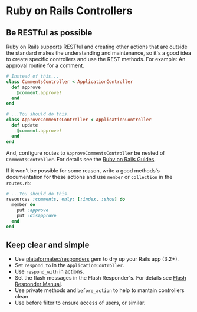 # Ruby on Rails Controllers

## Be RESTful as possible

Ruby on Rails supports RESTful and creating other actions that are outside the standard makes the understanding and maintenance, so it's a good idea to create specific controllers and use the REST methods. For example: An approval routine for a comment.

```ruby
# Instead of this...
class CommentsController < ApplicationController
  def approve
    @comment.approve!
  end
end

# ...You should do this.
class ApproveCommentsController < ApplicationController
  def update
    @comment.approve!
  end
end
```

And, configure routes to `ApproveCommentsController` be nested of `CommentsController`. For details see the [Ruby on Rails Guides](http://guides.rubyonrails.org/routing.html).

If it won't be possible for some reason, write a good methods's documentation for these actions and use `member` or `collection` in the `routes.rb`:

```ruby
# ...You should do this.
resources :comments, only: [:index, :show] do
  member do
    put :approve
    put :disapprove
  end
end
```

## Keep clear and simple

* Use [plataformatec/responders](https://github.com/plataformatec/responders) gem to dry up your Rails app (3.2+).
* Set `respond_to` in the `ApplicationController`.
* Use `respond_with` in actions.
* Set the flash messages in the Flash Responder's. For details see [Flash Responder Manual](https://github.com/plataformatec/responders#flashresponder).
* Use private methods and `before_action` to help to mantain controllers clean
* Use before filter to ensure access of users, or similar.
